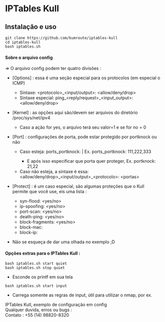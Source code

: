 # IPTables Kull  
## Instalação e uso  

```  
git clone https://github.com/kumroute/iptables-kull  
cd iptables-kull  
bash iptables.sh  
```  

#### Sobre o arquivo config  

=> O arquivo config podem ter quatro divisões :  
  * [Options] : essa é uma seção especial para os protocolos (em especial o ICMP)  
    * Sintaxe: \<protocolo>\_<input/output>: <allow/deny/drop>  
    * Sintaxe especial: ping\_<reply/request>\_<input_output>: <allow/deny/drop>  
  * [Kernel] : as opções aqui são/devem ser arquivos do diretório /proc/sys/net/ipv4  
    * Caso a ação for yes, o arquivo terá seu valor=1 e se for no = 0  
  * [Port] : configurações de porta, pode estar protegido por portknock ou não  
    * Caso esteja: ports_portknock: <portas> | Ex. ports_portknock: 111,222,333  
      * E após isso especificar que porta quer proteger, Ex. portknock: 21,22  
    * Caso não esteja, a sintaxe é essa: \<allow/deny/drop>\_<input/output>\_\<protocolo>: \<portas>  
  * [Protect] : é um caso especial, são algumas proteções que o Kull permite que você use, eis uma lista :  
    * syn-flood: <yes/no>  
    * ip-spoofing: <yes/no>  
    * port-scan: <yes/no>  
    * death-ping: <yes/no>  
    * block-fragments: <yes/no>  
    * block-mac: <mac address>  
    * block-ip: <ip address>  

* Não se esqueça de dar uma olhada no exemplo ;D

#### Opções extras para o IPTables Kull :  

```  
bash iptables.sh start quiet  
bash iptables.sh stop quiet  
```  
* Esconde os printf em sua tela  

```  
bash iptables.sh start input
```  
* Carrega somente as regras de input, útil para utilizar o nmap, por ex.  

IPTables Kull, exemplo de configuração em config  
Qualquer duvida, erros ou bugs :  
Contato : +55 (14) 98820-8320  

